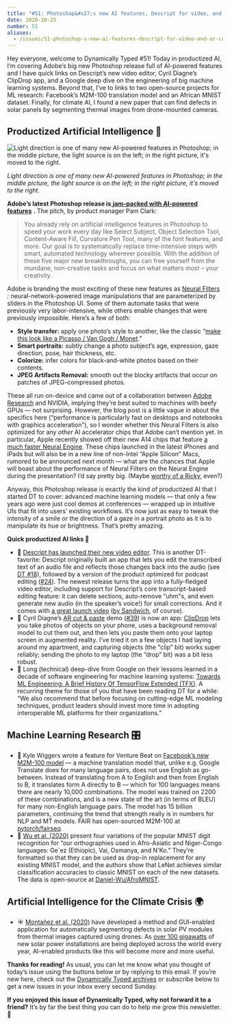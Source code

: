 ```yaml
---
title: "#51: Photoshop&#x27;s new AI features, Descript for video, and AR copy &amp; paste with ClipDrop "
date: 2020-10-25
number: 51
aliases:
  - /issues/51-photoshop-s-new-ai-features-descript-for-video-and-ar-copy-paste-with-clipdrop-284856
---
```


Hey everyone, welcome to Dynamically Typed #51!
Today in productized AI, I’m covering Adobe’s big new Photoshop release full of AI-powered features and I have quick links on Descript’s new video editor, Cyril Diagne’s ClipDrop app, and a Google deep dive on the engineering of big machine learning systems.
Beyond that, I’ve to links to two open-source projects for ML research: Facebook’s M2M-100 translation model and an African MNIST dataset.
Finally, for climate AI, I found a new paper that can find defects in solar panels by segmenting thermal images from drone-mounted cameras.

## Productized Artificial Intelligence 🔌

![Light direction is one of many new AI-powered features in Photoshop; in the middle picture, the light source is on the left; in the right picture, it's moved to the right.](https://s3.amazonaws.com/revue/items/images/006/699/191/mail/735e339b8d85c7ef8a59258838828e6e.jpeg?1603549259)

_Light direction is one of many new AI-powered features in Photoshop; in the middle picture, the light source is on the left; in the right picture, it's moved to the right._

**Adobe’s latest Photoshop release is**[ **jam-packed with AI-powered features**](https://blog.adobe.com/en/2020/10/20/photoshop-the-worlds-most-advanced-ai-application-for-creatives.html?utm_campaign=Dynamically%20Typed&utm_medium=email&utm_source=Revue%20newsletter) **.**
The pitch, by product manager Pam Clark:

> You already rely on artificial intelligence features in Photoshop to speed your work every day like Select Subject, Object Selection Tool, Content-Aware Fill, Curvature Pen Tool, many of the font features, and more.
> Our goal is to systematically replace time-intensive steps with smart, automated technology wherever possible.
> With the addition of these five major new breakthroughs, you can free yourself from the mundane, non-creative tasks and focus on what matters most – your creativity.

Adobe is branding the most exciting of these new features as [Neural Filters](https://helpx.adobe.com/photoshop/using/neural-filters.html?utm_campaign=Dynamically%20Typed&utm_medium=email&utm_source=Revue%20newsletter) _:_ neural-network-powered image manipulations that are parameterized by sliders in the Photoshop UI.
Some of them automate tasks that were previously very labor-intensive, while others enable changes that were previously impossible.
Here’s a few of both:

* **Style transfer:** apply one photo’s style to another, like the classic “[make this look like a Picasso / Van Gogh / Monet](https://genekogan.com/works/style-transfer/?utm_campaign=Dynamically%20Typed&utm_medium=email&utm_source=Revue%20newsletter).”
* **Smart portraits:** subtly change a photo subject’s age, expression, gaze direction, pose, hair thickness, etc.
* **Colorize:** infer colors for black-and-white photos based on their contents.
* **JPEG Artifacts Removal:** smooth out the blocky artifacts that occur on patches of JPEG-compressed photos.

These all run on-device and came out of a collaboration between [Adobe Research](https://research.adobe.com?utm_campaign=Dynamically%20Typed&utm_medium=email&utm_source=Revue%20newsletter) and NVIDIA, implying they’re best suited to machines with beefy GPUs — not surprising.
However, the blog post is a little vague in about the specifics here (“performance is particularly fast on desktops and notebooks with graphics acceleration”), so I wonder whether this Neural Filters is also optimized for any _other_ AI accelerator chips that Adobe can’t mention yet.
In particular, Apple recently showed off their new A14 chips that feature [a much faster Neural Engine](https://www.macworld.com/article/3575331/a14-bionic-faq-performance-features-cpu-gpu-neural-engine.html?utm_campaign=Dynamically%20Typed&utm_medium=email&utm_source=Revue%20newsletter#toc-4).
These chips launched in the latest iPhones and iPads but will also be in a new line of non-Intel “Apple Silicon” Macs, rumored to be announced next month — what are the chances that Apple will boast about the performance of Neural Filters on the Neural Engine during the presentation?
I’d say pretty big.
(Maybe [worthy of a Ricky](https://www.relay.fm/connected/315?utm_campaign=Dynamically%20Typed&utm_medium=email&utm_source=Revue%20newsletter), even?)

Anyway, this Photoshop release is exactly the kind of productized AI that I started DT to cover: advanced machine learning models — that only a few years ago were just cool demos at conferences — wrapped up in intuitive UIs that fit into users’ existing workflows.
It’s now just as easy to tweak the intensity of a smile or the direction of a gaze in a portrait photo as it is to manipulate its hue or brightness.
That’s pretty amazing.

**Quick productized AI links 🔌**

* 📼 [Descript has launched their new video editor](https://medium.com/descript/introducing-descript-video-screen-recorder-2b195dbff85f?utm_campaign=Dynamically%20Typed&utm_medium=email&utm_source=Revue%20newsletter). This is another DT-favorite: Descript originally built an app that lets you edit the transcribed text of an audio file and reflects those changes back into the audio (see [DT #18](https://dynamicallytyped.com/issues/18-runway-ml-s-app-store-for-ai-google-s-new-youtube-dataset-and-a-trippy-gan-journey-188184?utm_campaign=Dynamically%20Typed&utm_medium=email&utm_source=Revue%20newsletter)), followed by a version of the product optimized for podcast editing ([#24](https://dynamicallytyped.com/issues/24-descript-s-new-podcast-studio-tensorflow-and-pytorch-updates-and-more-climate-resources-202035?utm_campaign=Dynamically%20Typed&utm_medium=email&utm_source=Revue%20newsletter)). The newest release turns the app into a fully-fledged video editor, including support for Descript’s core transcript-based editing feature: it can delete sections, auto-remove “uhm"s, and even generate new audio (in the speaker’s voice!) for small corrections. And it comes with [a great launch video](https://youtu.be/Bl9wqNe5J8U?utm_campaign=Dynamically%20Typed&utm_medium=email&utm_source=Revue%20newsletter) ([by Sandwich](https://sandwich.co?utm_campaign=Dynamically%20Typed&utm_medium=email&utm_source=Revue%20newsletter), of course).
* 📱 Cyril Diagne’s [AR cut & paste](https://twitter.com/cyrildiagne/status/1256916982764646402?utm_campaign=Dynamically%20Typed&utm_medium=email&utm_source=Revue%20newsletter) demo ([#39](https://dynamicallytyped.com/issues/39-cloudflare-s-ml-to-block-bad-bots-3x-satellite-based-environmental-monitoring-and-ar-face-doodles-243752?utm_campaign=Dynamically%20Typed&utm_medium=email&utm_source=Revue%20newsletter)) is now an app: [ClipDrop](https://clipdrop.co?utm_campaign=Dynamically%20Typed&utm_medium=email&utm_source=Revue%20newsletter) lets you take photos of objects on your phone, uses a background removal model to cut them out, and then lets you paste them onto your laptop screen in augmented reality. I’ve tried it on a few objects I had laying around my apartment, and capturing objects (the "clip” bit) works super reliably; sending the photo to my laptop (the “drop” bit) was a bit less robust.
* 📖 Long (technical) deep-dive from Google on their lessons learned in a decade of software engineering for machine learning systems: [Towards ML Engineering: A Brief History Of TensorFlow Extended (TFX)](https://arxiv.org/abs/2010.02013?utm_campaign=Dynamically%20Typed&utm_medium=email&utm_source=Revue%20newsletter). A recurring theme for those of you that have been reading DT for a while: “We also recommend that before focusing on cutting-edge ML modeling techniques, product leaders should invest more time in adopting interoperable ML platforms for their organizations.”

## Machine Learning Research 🎛

* 💱 Kyle Wiggers wrote a feature for Venture Beat on [Facebook’s new M2M-100 model](https://venturebeat.com/2020/10/19/facebooks-open-source-m2m-100-model-can-translate-between-100-different-languages/?utm_campaign=Dynamically%20Typed&utm_medium=email&utm_source=Revue%20newsletter) — a machine translation model that, unlike e.g. Google Translate does for many language pairs, does not use English as go-between. Instead of translating from A to English and then from English to B, it translates form A directly to B — which for 100 languages means there are nearly 10,000 combinations. The model was trained on 2200 of these combinations, and is a new state of the art (in terms of BLEU) for many non-English language pairs. The model has 15 billion parameters, continuing the trend that strength really is in numbers for NLP and MT models. FAIR has open-sourced M2M-100 at [pytorch/fairseq](https://github.com/pytorch/fairseq/tree/master/examples/m2m_100?utm_campaign=Dynamically%20Typed&utm_medium=email&utm_source=Revue%20newsletter).
* 🔢 [Wu et al. (2020)](https://arxiv.org/abs/2009.13509?utm_campaign=Dynamically%20Typed&utm_medium=email&utm_source=Revue%20newsletter) present four variations of the popular MNIST digit recognition for “our orthographies used in Afro-Asiatic and Niger-Congo languages: Ge`ez (Ethiopic), Vai, Osmanya, and N'Ko.” They’re formatted so that they can be used as drop-in replacement for any existing MNIST model, and the authors show that LeNet achieves similar classification accuracies to classic MNIST on each of the new datasets. The data is open-source at [Daniel-Wu/AfroMNIST](https://github.com/Daniel-Wu/AfroMNIST?utm_campaign=Dynamically%20Typed&utm_medium=email&utm_source=Revue%20newsletter).

## Artificial Intelligence for the Climate Crisis 🌍

* ☀️ [Montañez et al. (2020)](https://arxiv.org/abs/2010.07356?utm_campaign=Dynamically%20Typed&utm_medium=email&utm_source=Revue%20newsletter) have developed a method and GUI-enabled application for automatically segmenting defects in solar PV modules from thermal images captured using drones. As [over 100 gigawatts](https://www.bloomberg.com/news/articles/2020-06-11/solar-and-wind-power-top-growth-in-renewable-energy-worldwide?utm_campaign=Dynamically%20Typed&utm_medium=email&utm_source=Revue%20newsletter) of new solar power installations are being deployed across the world every year, AI-enabled products like this will become more and more useful.

**Thanks for reading!**
As usual, you can let me know what you thought of today’s issue using the buttons below or by replying to this email.
If you’re new here, check out the [Dynamically Typed archives](https://dynamicallytyped.com/?utm_campaign=Dynamically%20Typed&utm_medium=email&utm_source=Revue%20newsletter) or subscribe below to get a new issues in your inbox every second Sunday.

**If you enjoyed this issue of Dynamically Typed, why not forward it to a friend?**
It’s by far the best thing you can do to help me grow this newsletter.
🎃